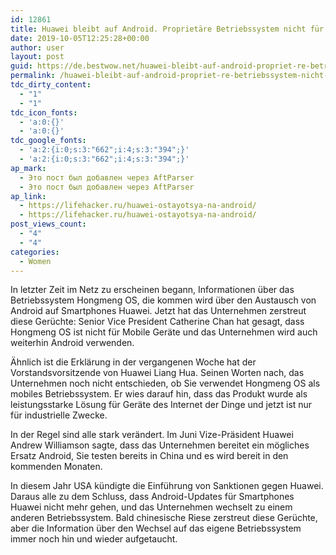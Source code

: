 ```yaml
---
id: 12861
title: Huawei bleibt auf Android. Proprietäre Betriebssystem nicht für Smartphones
date: 2019-10-05T12:25:28+00:00
author: user
layout: post
guid: https://de.bestwow.net/huawei-bleibt-auf-android-propriet-re-betriebssystem-nicht-f-r-smartphones/
permalink: /huawei-bleibt-auf-android-propriet-re-betriebssystem-nicht-f-r-smartphones/
tdc_dirty_content:
  - "1"
  - "1"
tdc_icon_fonts:
  - 'a:0:{}'
  - 'a:0:{}'
tdc_google_fonts:
  - 'a:2:{i:0;s:3:"662";i:4;s:3:"394";}'
  - 'a:2:{i:0;s:3:"662";i:4;s:3:"394";}'
ap_mark:
  - Это пост был добавлен через AftParser
  - Это пост был добавлен через AftParser
ap_link:
  - https://lifehacker.ru/huawei-ostayotsya-na-android/
  - https://lifehacker.ru/huawei-ostayotsya-na-android/
post_views_count:
  - "4"
  - "4"
categories:
  - Women
---
```

In letzter Zeit im Netz zu erscheinen begann, Informationen über das Betriebssystem Hongmeng OS, die kommen wird über den Austausch von Android auf Smartphones Huawei. Jetzt hat das Unternehmen zerstreut diese Gerüchte: Senior Vice President Catherine Chan hat gesagt, dass Hongmeng OS ist nicht für Mobile Geräte und das Unternehmen wird auch weiterhin Android verwenden.

Ähnlich ist die Erklärung in der vergangenen Woche hat der Vorstandsvorsitzende von Huawei Liang Hua. Seinen Worten nach, das Unternehmen noch nicht entschieden, ob Sie verwendet Hongmeng OS als mobiles Betriebssystem. Er wies darauf hin, dass das Produkt wurde als leistungsstarke Lösung für Geräte des Internet der Dinge und jetzt ist nur für industrielle Zwecke.

In der Regel sind alle stark verändert. Im Juni Vize-Präsident Huawei Andrew Williamson sagte, dass das Unternehmen bereitet ein mögliches Ersatz Android, Sie testen bereits in China und es wird bereit in den kommenden Monaten.

In diesem Jahr USA kündigte die Einführung von Sanktionen gegen Huawei. Daraus alle zu dem Schluss, dass Android-Updates für Smartphones Huawei nicht mehr gehen, und das Unternehmen wechselt zu einem anderen Betriebssystem. Bald chinesische Riese zerstreut diese Gerüchte, aber die Information über den Wechsel auf das eigene Betriebssystem immer noch hin und wieder aufgetaucht.